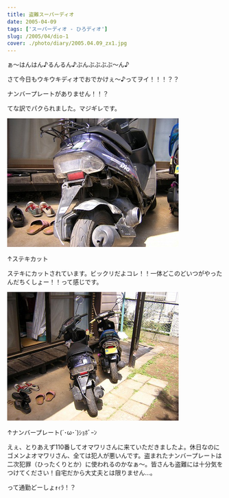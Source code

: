 ```yaml
---
title: 盗難スーパーディオ
date: 2005-04-09
tags: ['スーパーディオ - ひろディオ']
slug: /2005/04/dio-1
cover: ./photo/diary/2005.04.09_zx1.jpg
---
```



<p class="sentence">ぁ～はんはん♪るんるん♪ぶんぶぶぶぶ～ん♪</p>
<p class="sentence">さて今日もウキウキディオでおでかけぇ～♪ってヲイ！！！？？</p>
<p class="sentence huge">ナンバープレートがありません！！？</p>
<p class="sentence spacing10">てな訳でパクられました。マジギレです。</p>
<div class="center spacing"><img class="img-fluid" src="./photo/diary/2005.04.09_zx1.jpg" alt=""></div>
<p class="sentence">↑ステキカット</p>
<p class="sentence spacing10">ステキにカットされています。ビックリだよコレ！！一体どこのどいつがやったんだちくしょー！！って感じです。</p>
<div class="center spacing"><img class="img-fluid" src="./photo/diary/2005.04.09_zx2.jpg" alt=""></div>
<p class="sentence">↑ナンバープレート(´･ω･`)ｼｮﾎﾞｰﾝ</p>
<p class="sentence">えぇ、とりあえず110番してオマワリさんに来ていただきましたよ。休日なのにゴメンよオマワリさん、全ては犯人が悪いんです。盗まれたナンバープレートは二次犯罪（ひったくりとか）に使われるのかなぁ～。皆さんも盗難には十分気をつけてください！自宅だから大丈夫とは限りません...。</p>
<p class="sentence">って通勤どーしょｫｨﾗ！？</p>
